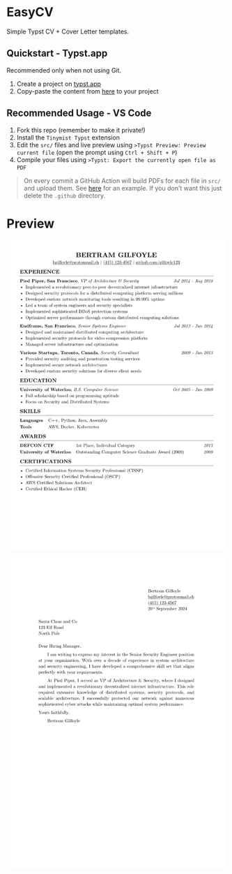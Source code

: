# EasyCV

Simple Typst CV + Cover Letter templates.

## Quickstart - Typst.app

Recommended only when not using Git.

1. Create a project on [typst.app](https://typst.app/)
2. Copy-paste the content from [here](/src/CV.typ) to your project

## Recommended Usage - VS Code

1. Fork this repo (remember to make it private!)
2. Install the `Tinymist Typst` extension
3. Edit the `src/` files and live preview using `>Typst Preview: Preview current file` (open the prompt using `Ctrl + Shift + P`)
4. Compile your files using `>Typst: Export the currently open file as PDF`

> On every commit a GitHub Action will build PDFs for each file in `src/` and upload them. See [here](https://github.com/nikulpatel3141/EasyCV/actions/runs/11593443428) for an example. If you don't want this just delete the `.github` directory.

# Preview

![CV](/assets/samples/CV.png)

![Cover Letter](/assets/samples/Cover_Letter.png)

